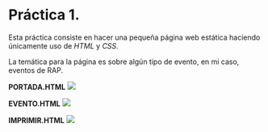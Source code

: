 # Práctica 1.
>>>
Esta práctica consiste en hacer una pequeña página web estática haciendo únicamente uso de *HTML* y *CSS*.
>>>
La temática para la página es sobre algún tipo de evento, en mi caso, eventos de RAP.

**PORTADA.HTML**
![](https://github.com/sergiovp/SIBW/blob/master/Práctica1/Capturas/portada.png)

**EVENTO.HTML**
![](https://github.com/sergiovp/SIBW/blob/master/Práctica1/Capturas/evento.jpg)

**IMPRIMIR.HTML**
![](https://github.com/sergiovp/SIBW/blob/master/Práctica1/Capturas/imprimir.jpg)